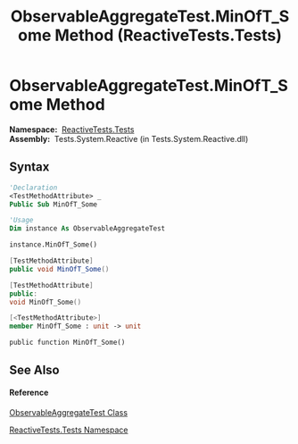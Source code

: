 ﻿---
title: ObservableAggregateTest.MinOfT_Some Method  (ReactiveTests.Tests)
TOCTitle: MinOfT_Some Method
ms:assetid: M:ReactiveTests.Tests.ObservableAggregateTest.MinOfT_Some
ms:mtpsurl: https://msdn.microsoft.com/en-us/library/reactivetests.tests.observableaggregatetest.minoft_some(v=VS.103)
ms:contentKeyID: 36618880
ms.date: 06/28/2011
mtps_version: v=VS.103
f1_keywords:
- ReactiveTests.Tests.ObservableAggregateTest.MinOfT_Some
dev_langs:
- CSharp
- JScript
- VB
- FSharp
- c++
---

# ObservableAggregateTest.MinOfT\_Some Method

**Namespace:**  [ReactiveTests.Tests](hh289046\(v=vs.103\).md)  
**Assembly:**  Tests.System.Reactive (in Tests.System.Reactive.dll)

## Syntax

``` vb
'Declaration
<TestMethodAttribute> _
Public Sub MinOfT_Some
```

``` vb
'Usage
Dim instance As ObservableAggregateTest

instance.MinOfT_Some()
```

``` csharp
[TestMethodAttribute]
public void MinOfT_Some()
```

``` c++
[TestMethodAttribute]
public:
void MinOfT_Some()
```

``` fsharp
[<TestMethodAttribute>]
member MinOfT_Some : unit -> unit 
```

``` jscript
public function MinOfT_Some()
```

## See Also

#### Reference

[ObservableAggregateTest Class](hh314823\(v=vs.103\).md)

[ReactiveTests.Tests Namespace](hh289046\(v=vs.103\).md)

